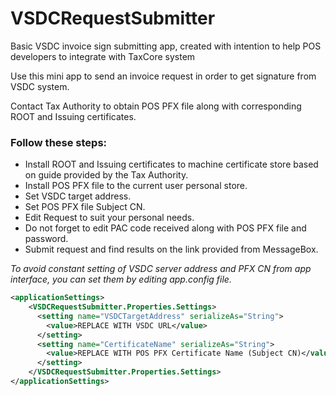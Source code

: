 # VSDCRequestSubmitter
Basic VSDC invoice sign submitting app, created with intention to help POS developers to integrate with TaxCore system

Use this mini app to send an invoice request in order to get signature from VSDC system.

Contact Tax Authority to obtain POS PFX file along with corresponding ROOT and Issuing certificates.

### Follow these steps:

* Install ROOT and Issuing certificates to machine certificate store based on guide provided by the Tax Authority.
* Install POS PFX file to the current user personal store.
* Set VSDC target address.
* Set POS PFX file Subject CN.
* Edit Request to suit your personal needs.
* Do not forget to edit PAC code received along with POS PFX file and password.
* Submit request and find results on the link provided from MessageBox.

_To avoid constant setting of VSDC server address and PFX CN from app interface, you can set them by editing app.config file._

```xml
<applicationSettings>
    <VSDCRequestSubmitter.Properties.Settings>
      <setting name="VSDCTargetAddress" serializeAs="String">
        <value>REPLACE WITH VSDC URL</value>
      </setting>
      <setting name="CertificateName" serializeAs="String">
        <value>REPLACE WITH POS PFX Certificate Name (Subject CN)</value>
      </setting>
    </VSDCRequestSubmitter.Properties.Settings>
</applicationSettings>
```

